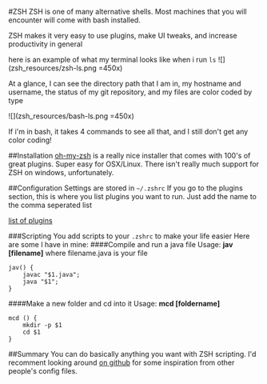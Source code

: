 #ZSH
ZSH is one of many alternative shells. Most machines that you will encounter will come with bash installed.

ZSH makes it very easy to use plugins, make UI tweaks, and increase productivity in general

here is an example of what my terminal looks like when i run `ls`
![](zsh_resources/zsh-ls.png =450x)

At a glance, I can see the directory path that I am in, my hostname and username, the status of my git repository, and my files are color coded by type

![](zsh_resources/bash-ls.png =450x)

If i'm in bash, it takes 4 commands to see all that, and I still don't get any color coding!

##Installation
[oh-my-zsh](https://github.com/robbyrussell/oh-my-zsh) is a really nice installer that comes with 100's of great plugins. Super easy for OSX/Linux. There isn't really much support for ZSH on windows, unfortunately.


##Configuration
Settings are stored in `~/.zshrc`
If you go to the plugins section, this is where you list plugins you want to run. Just add the name to the comma seperated list

[list of plugins](https://github.com/robbyrussell/oh-my-zsh/wiki/Plugins)


###Scripting
You add scripts to your `.zshrc` to make your life easier
Here are some I have in mine:
####Compile and run a java file
Usage: **jav [filename]**
where filename.java is your file

```
jav() {
	javac "$1.java";
	java "$1";
}
```

####Make a new folder and cd into it
Usage: **mcd [foldername]**

```
mcd () {
	mkdir -p $1
	cd $1
}
```

##Summary
You can do basically anything you want with ZSH scripting. I'd recomment looking around [on github](https://github.com/search?q=.zshrc) for some inspiration from other people's config files.